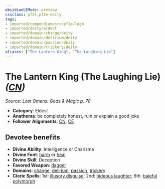 ```yaml
---
obsidianUIMode: preview
cssclass: pf2e,pf2e-deity
tags:
- imported/compendium/src/pf2e/logm
- imported/deity/eldest
- imported/domain/change/deity
- imported/domain/delirium/deity
- imported/domain/passion/deity
- imported/domain/trickery/deity
aliases: ["The Lantern King", "The Laughing Lie"]
---
```

# The Lantern King (The Laughing Lie) *([CN](chaotic-neutral-b1.md))*  
*Source: Lost Omens: Gods & Magic p. 78*  

- **Category**: Eldest
- **Anathema**: be completely honest, ruin or explain a good joke
- **Follower Alignments**: [CN](chaotic-neutral-b1.md), [CE](chaotic-evil-b1.md)

## Devotee benefits

- **Divine Ability**: Intelligence or Charisma
- **Divine Font**: [harm](../../spells/harm.md) or [heal](../../spells/heal.md)
- **Divine Skill**: Deception
- **Favored Weapon**: [dagger](../../equipment/items/dagger.md)
- **Domains**: [change](../domains.md#Change), [delirium](../domains.md#Delirium), [passion](../domains.md#Passion), [trickery](../domains.md#Trickery)
- **Cleric Spells**: 1st: [illusory disguise](../../spells/illusory-disguise.md); 2nd: [hideous laughter](../../spells/hideous-laughter.md); 6th: [baleful polymorph](../../spells/baleful-polymorph.md)